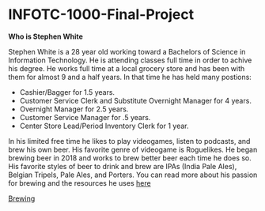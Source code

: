 # INFOTC-1000-Final-Project

**Who is Stephen White**

Stephen White is a 28 year old working toward a Bachelors of Science in Information Technology. He is attending classes full time in order to achive his degree.
He works full time at a local grocery store and has been with them for almost 9 and a half years. In that time he has held many postions:
* Cashier/Bagger for 1.5 years.
* Customer Service Clerk and Substitute Overnight Manager for 4 years.
* Overnight Manager for 2.5 years.
* Customer Service Manager for .5 years.
* Center Store Lead/Period Inventory Clerk for 1 year.

In his limited free time he likes to play videogames, listen to podcasts, and brew his own beer. His favorite genre of videogame is Roguelikes. He began brewing beer in 2018 and works to brew better beer each time he does so. His favorite styles of beer to drink and brew are IPAs (India Pale Ales), Belgian Tripels, Pale Ales, and Porters. You can read more about his passion for brewing and the resources he uses [here](https://github.com/StephenWhite92/INFOTC-1000-Final-Project/blob/4e87ca4a3e59e2cb2fb3a6835901ab57a03798e2/Brewing.md)








[Brewing](Brewing.md)
